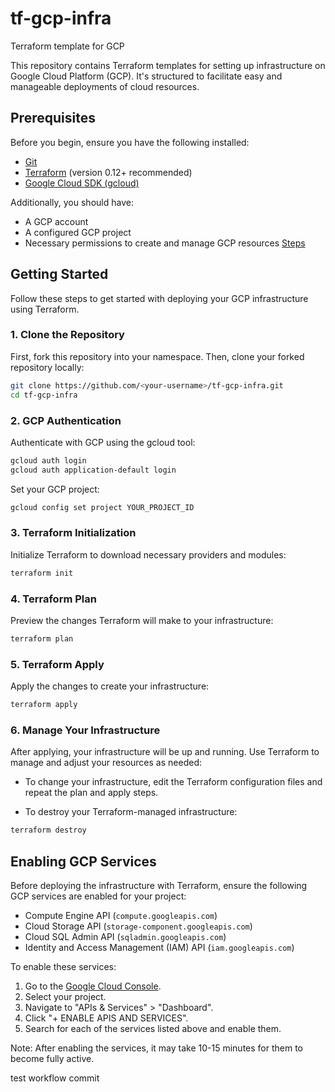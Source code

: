 # tf-gcp-infra

Terraform template for GCP

This repository contains Terraform templates for setting up infrastructure on Google Cloud Platform (GCP). It's structured to facilitate easy and manageable deployments of cloud resources.

## Prerequisites

Before you begin, ensure you have the following installed:

- [Git](https://git-scm.com/downloads)
- [Terraform](https://www.terraform.io/downloads.html) (version 0.12+ recommended)
- [Google Cloud SDK (gcloud)](https://cloud.google.com/sdk/docs/install)

Additionally, you should have:

- A GCP account
- A configured GCP project
- Necessary permissions to create and manage GCP resources [Steps](#enabling-gcp-services)

## Getting Started

Follow these steps to get started with deploying your GCP infrastructure using Terraform.

### 1. Clone the Repository

First, fork this repository into your namespace. Then, clone your forked repository locally:

```bash
git clone https://github.com/<your-username>/tf-gcp-infra.git
cd tf-gcp-infra
```

### 2. GCP Authentication

Authenticate with GCP using the gcloud tool:

```bash
gcloud auth login
gcloud auth application-default login
```

Set your GCP project:

```bash
gcloud config set project YOUR_PROJECT_ID
```

### 3. Terraform Initialization

Initialize Terraform to download necessary providers and modules:

```bash
terraform init
```

### 4. Terraform Plan

Preview the changes Terraform will make to your infrastructure:

```bash
terraform plan
```

### 5. Terraform Apply

Apply the changes to create your infrastructure:

```bash
terraform apply
```

### 6. Manage Your Infrastructure

After applying, your infrastructure will be up and running. Use Terraform to manage and adjust your resources as needed:

- To change your infrastructure, edit the Terraform configuration files and repeat the plan and apply steps.

- To destroy your Terraform-managed infrastructure:

```bash
terraform destroy
```

## Enabling GCP Services

Before deploying the infrastructure with Terraform, ensure the following GCP services are enabled for your project:

- Compute Engine API (`compute.googleapis.com`)
- Cloud Storage API (`storage-component.googleapis.com`)
- Cloud SQL Admin API (`sqladmin.googleapis.com`)
- Identity and Access Management (IAM) API (`iam.googleapis.com`)

To enable these services:

1. Go to the [Google Cloud Console](https://console.cloud.google.com/).
2. Select your project.
3. Navigate to "APIs & Services" > "Dashboard".
4. Click "+ ENABLE APIS AND SERVICES".
5. Search for each of the services listed above and enable them.

Note: After enabling the services, it may take 10-15 minutes for them to become fully active.

test workflow commit
